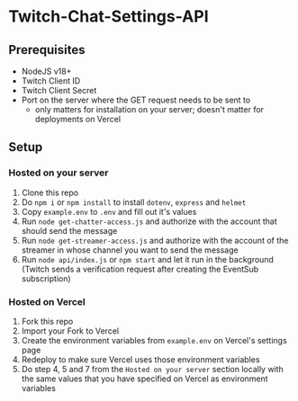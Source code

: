 # Twitch-Chat-Settings-API

## Prerequisites

- NodeJS v18+
- Twitch Client ID
- Twitch Client Secret
- Port on the server where the GET request needs to be sent to
  - only matters for installation on your server; doesn't matter for deployments on Vercel

## Setup

### Hosted on your server

1. Clone this repo
2. Do `npm i` or `npm install` to install `dotenv`, `express` and `helmet`
3. Copy `example.env` to `.env` and fill out it's values
4. Run `node get-chatter-access.js` and authorize with the account that should send the message
5. Run `node get-streamer-access.js` and authorize with the account of the streamer in whose channel you want to send the message
6. Run `node api/index.js` or `npm start` and let it run in the background (Twitch sends a verification request after creating the EventSub subscription)

### Hosted on Vercel

1. Fork this repo
2. Import your Fork to Vercel
3. Create the environment variables from `example.env` on Vercel's settings page
4. Redeploy to make sure Vercel uses those environment variables
5. Do step 4, 5 and 7 from the `Hosted on your server` section locally with the same values that you have specified on Vercel as environment variables
